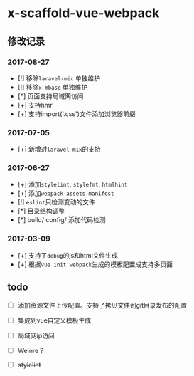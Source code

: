 # x-scaffold-vue-webpack


## 修改记录 ##

### 2017-08-27  ###
- [!] 移除`laravel-mix` 单独维护
- [!] 移除`x-mbase` 单独维护
- [*] 页面支持局域网访问
- [+] 支持hmr
- [+] 支持import('.css')文件添加浏览器前缀

### 2017-07-05 ###
- [+] 新增对`laravel-mix`的支持

### 2017-06-27 ###

- [+] 添加`stylelint`, `stylefmt`, `htmlhint`
- [+] 添加`webpack-assets-manifest`
- [!] `eslint`只检测变动的文件
- [*] 目录结构调整
- [*] build/ config/ 添加代码检测

### 2017-03-09

- [+] 支持了`debug`的js和html文件生成
- [+] 根据`vue init webpack`生成的模板配置成支持多页面

## todo ##

- [ ] 添加资源文件上传配置。支持了拷贝文件到git目录发布的配置
- [ ] 集成到vue自定义模板生成
- [ ] 局域网ip访问
- [ ] Weinre？
- [ ] ~~stylelint~~

